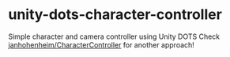 # unity-dots-character-controller
Simple character and camera controller using Unity DOTS
Check [janhohenheim/CharacterController](https://github.com/janhohenheim/CharacterController) for another approach!
